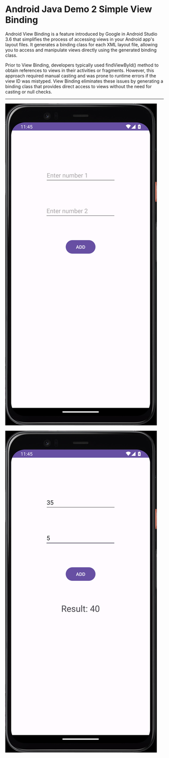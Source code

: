 # Android Java Demo 2 Simple View Binding

Android View Binding is a feature introduced by Google in Android Studio 3.6 that simplifies the process of accessing views in your Android app's layout files. It generates a binding class for each XML layout file, allowing you to access and manipulate views directly using the generated binding class.

Prior to View Binding, developers typically used findViewById() method to obtain references to views in their activities or fragments. However, this approach required manual casting and was prone to runtime errors if the view ID was mistyped. View Binding eliminates these issues by generating a binding class that provides direct access to views without the need for casting or null checks.

---

[![Vaibhav Mojidra - 1.jpeg](https://raw.githubusercontent.com/VaibhavMojidra/Android-Java---Demo-2-Simple-View-Binding/master/screenshots/1.jpeg "Vaibhav Mojidra")](https://vaibhavmojidra.github.io/site/)

[![Vaibhav Mojidra - 2.jpeg](https://raw.githubusercontent.com/VaibhavMojidra/Android-Java---Demo-2-Simple-View-Binding/master/screenshots/2.jpeg "Vaibhav Mojidra")](https://vaibhavmojidra.github.io/site/)
